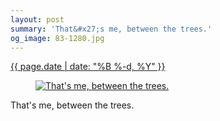 ```yaml
---
layout: post
summary: 'That&#x27;s me, between the trees.'
og_image: 83-1280.jpg
---
```


<div class="post">
 <time>
  <a href="/83">
   {{ page.date | date: "%B %-d, %Y" }}
  </a>
 </time>
 <a href="/83">
  <figure data-taken="10/10/2013">
   <img alt="That's me, between the trees." sizes="(min-width: 700px) 50vw, calc(100vw - 2rem)" src="{{ site.assets_url }}/83-640.jpg" srcset="{{ site.assets_url }}/83-1280.jpg 1280w, {{ site.assets_url }}/83-960.jpg 960w, {{ site.assets_url }}/83-640.jpg 640w, {{ site.assets_url }}/83-320.jpg 320w"/>
  </figure>
 </a>
 <span>
  That's me, between the trees.
 </span>
</div>
